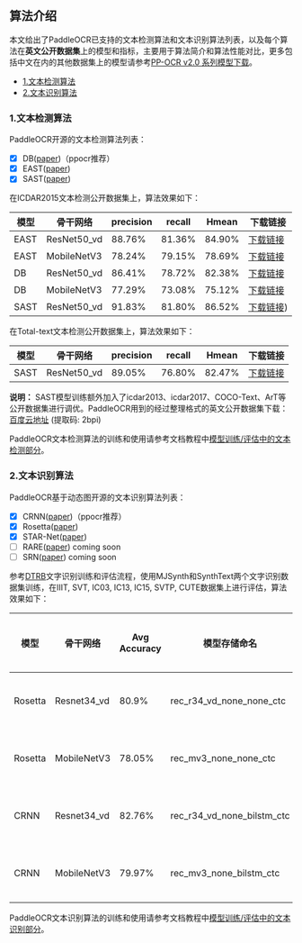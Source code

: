 <a name="算法介绍"></a>
## 算法介绍
本文给出了PaddleOCR已支持的文本检测算法和文本识别算法列表，以及每个算法在**英文公开数据集**上的模型和指标，主要用于算法简介和算法性能对比，更多包括中文在内的其他数据集上的模型请参考[PP-OCR v2.0 系列模型下载](./models_list.md)。

- [1.文本检测算法](#文本检测算法)
- [2.文本识别算法](#文本识别算法)

<a name="文本检测算法"></a>
### 1.文本检测算法

PaddleOCR开源的文本检测算法列表：
- [x]  DB([paper](https://arxiv.org/abs/1911.08947))（ppocr推荐）
- [x]  EAST([paper](https://arxiv.org/abs/1704.03155))
- [x]  SAST([paper](https://arxiv.org/abs/1908.05498))

在ICDAR2015文本检测公开数据集上，算法效果如下：

|模型|骨干网络|precision|recall|Hmean|下载链接|
|-|-|-|-|-|-|
|EAST|ResNet50_vd|88.76%|81.36%|84.90%|[下载链接](https://paddleocr.bj.bcebos.com/dygraph_v2.0/en/det_r50_vd_east_v2.0_train.tar)|
|EAST|MobileNetV3|78.24%|79.15%|78.69%|[下载链接](https://paddleocr.bj.bcebos.com/dygraph_v2.0/en/det_mv3_east_v2.0_train.tar)|
|DB|ResNet50_vd|86.41%|78.72%|82.38%|[下载链接](https://paddleocr.bj.bcebos.com/dygraph_v2.0/det_r50_vd_db_v2.0_train.tar)|
|DB|MobileNetV3|77.29%|73.08%|75.12%|[下载链接](https://paddleocr.bj.bcebos.com/dygraph_v2.0/det_mv3_db_v2.0_train.tar)|
|SAST|ResNet50_vd|91.83%|81.80%|86.52%|[下载链接](https://paddleocr.bj.bcebos.com/dygraph_v2.0/en/det_r50_vd_sast_icdar15_v2.0_train.tar))|

在Total-text文本检测公开数据集上，算法效果如下：

|模型|骨干网络|precision|recall|Hmean|下载链接|
|-|-|-|-|-|-|
|SAST|ResNet50_vd|89.05%|76.80%|82.47%|[下载链接](https://paddleocr.bj.bcebos.com/dygraph_v2.0/en/det_r50_vd_sast_totaltext_v2.0_train.tar)|

**说明：** SAST模型训练额外加入了icdar2013、icdar2017、COCO-Text、ArT等公开数据集进行调优。PaddleOCR用到的经过整理格式的英文公开数据集下载：[百度云地址](https://pan.baidu.com/s/12cPnZcVuV1zn5DOd4mqjVw) (提取码: 2bpi)

PaddleOCR文本检测算法的训练和使用请参考文档教程中[模型训练/评估中的文本检测部分](./detection.md)。


<a name="文本识别算法"></a>
### 2.文本识别算法

PaddleOCR基于动态图开源的文本识别算法列表：
- [x]  CRNN([paper](https://arxiv.org/abs/1507.05717))（ppocr推荐）
- [x]  Rosetta([paper](https://arxiv.org/abs/1910.05085))
- [x]  STAR-Net([paper](http://www.bmva.org/bmvc/2016/papers/paper043/index.html))
- [ ]  RARE([paper](https://arxiv.org/abs/1603.03915v1)) coming soon
- [ ]  SRN([paper](https://arxiv.org/abs/2003.12294)) coming soon

参考[DTRB](https://arxiv.org/abs/1904.01906)文字识别训练和评估流程，使用MJSynth和SynthText两个文字识别数据集训练，在IIIT, SVT, IC03, IC13, IC15, SVTP, CUTE数据集上进行评估，算法效果如下：

|模型|骨干网络|Avg Accuracy|模型存储命名|下载链接|
|-|-|-|-|-|
|Rosetta|Resnet34_vd|80.9%|rec_r34_vd_none_none_ctc|[下载链接](https://paddleocr.bj.bcebos.com/dygraph_v2.0/rec_r34_vd_none_none_ctc_v2.0_train.tar)|
|Rosetta|MobileNetV3|78.05%|rec_mv3_none_none_ctc|[下载链接](https://paddleocr.bj.bcebos.com/dygraph_v2.0/rec_mv3_none_none_ctc_v2.0_train.tar)|
|CRNN|Resnet34_vd|82.76%|rec_r34_vd_none_bilstm_ctc|[下载链接](https://paddleocr.bj.bcebos.com/dygraph_v2.0/rec_r34_vd_none_bilstm_ctc_v2.0_train.tar)|
|CRNN|MobileNetV3|79.97%|rec_mv3_none_bilstm_ctc|[下载链接](https://paddleocr.bj.bcebos.com/dygraph_v2.0/rec_mv3_none_bilstm_ctc_v2.0_train.tar)|

PaddleOCR文本识别算法的训练和使用请参考文档教程中[模型训练/评估中的文本识别部分](./recognition.md)。
